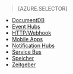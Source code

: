 
> [AZURE.SELECTOR]
- [DocumentDB](../articles/azure-functions/functions-bindings-documentdb.md)
- [Event Hubs](../articles/azure-functions/functions-bindings-event-hubs.md)
- [HTTP/Webhook](../articles/azure-functions/functions-bindings-http-webhook.md)
- [Mobile Apps](../articles/azure-functions/functions-bindings-mobile-apps.md)
- [Notification Hubs](../articles/azure-functions/functions-bindings-notification-hubs.md)
- [Service Bus](../articles/azure-functions/functions-bindings-service-bus.md)
- [Speicher](../articles/azure-functions/functions-bindings-storage.md)
- [Zeitgeber](../articles/azure-functions/functions-bindings-timer.md)

<!---HONumber=AcomDC_0824_2016-->